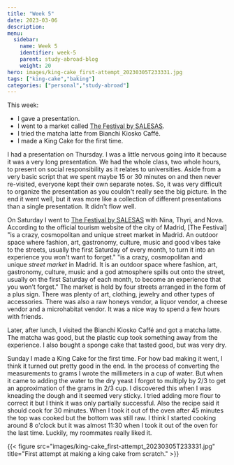 ```yaml
---
title: "Week 5"
date: 2023-03-06
description: 
menu:
  sidebar:
    name: Week 5
    identifier: week-5
    parent: study-abroad-blog
    weight: 20
hero: images/king-cake_first-attempt_20230305T233331.jpg
tags: ["king-cake","baking"]
categories: ["personal","study-abroad"]
---
```


This week:
- I gave a presentation.
- I went to a market called [The Festival by SALESAS](https://www.esmadrid.com/en/whats-on/salesas-village).
- I tried the matcha latte from Bianchi Kiosko Caffé.
- I made a King Cake for the first time.

I had a presentation on Thursday. I was a little nervous going into it because it was a very long presentation. We had the whole class, two whole hours, to present on social responsibility as it relates to universities. Aside from a very basic script that we spent maybe 15 or 30 minutes on and then never re-visited, everyone kept their own separate notes. So, it was very difficult to organize the presentation as you couldn't really see the big picture. In the end it went well, but it was more like a collection of different presentations than a single presentation. It didn't flow well.

On Saturday I went to [The Festival by SALESAS](https://www.esmadrid.com/en/whats-on/salesas-village) with Nina, Thyri, and Nova. According to the official tourism website of the city of Madrid, [The Festival] "is a crazy, cosmopolitan and unique street market in Madrid. An outdoor space where fashion, art, gastronomy, culture, music and good vibes take to the streets, usually the first Saturday of every month, to turn it into an experience you won't want to forget." "is a crazy, cosmopolitan and unique _street market_ in Madrid. It is an outdoor space where fashion, art, gastronomy, culture, music and a god atmosphere spills out onto the street, usually on the first Saturday of each month, to become an experience that you won’t forget." The market is held by four streets arranged in the form of a plus sign. There was plenty of art, clothing, jewelry and other types of accessories. There was also a raw honeys vendor, a liquor vendor, a cheese vendor and a microhabitat vendor. It was a nice way to spend a few hours with friends.

Later, after lunch, I visited the Bianchi Kiosko Caffé and got a matcha latte. The matcha was good, but the plastic cup took something away from the experience. I also bought a sponge cake that tasted good, but was very dry.

Sunday I made a King Cake for the first time. For how bad making it went, I think it turned out pretty good in the end. In the process of converting the measurements to grams I wrote the millimeters in a cup of water. But when it came to adding the water to the dry yeast I forgot to multiply by 2/3 to get an approximation of the grams in 2/3 cup. I discovered this when I was kneading the dough and it seemed very sticky. I tried adding more flour to correct it but I think it was only partially successful. Also the recipe said it should cook for 30 minutes. When I took it out of the oven after 45 minutes the top was cooked but the bottom was still raw. I think I started cooking around 8 o'clock but it was almost 11:30 when I took it out of the oven for the last time. Luckily, my roommates really liked it.

{{< figure src="images/king-cake_first-attempt_20230305T233331.jpg" title="First attempt at making a king cake from scratch." >}}